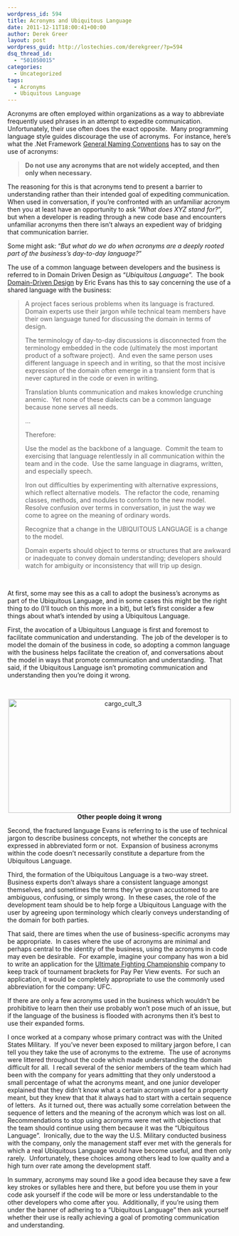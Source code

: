 ```yaml
---
wordpress_id: 594
title: Acronyms and Ubiquitous Language
date: 2011-12-11T18:00:41+00:00
author: Derek Greer
layout: post
wordpress_guid: http://lostechies.com/derekgreer/?p=594
dsq_thread_id:
  - "501050015"
categories:
  - Uncategorized
tags:
  - Acronyms
  - Ubiquitous Language
---
```

Acronyms are often employed within organizations as a way to abbreviate frequently used phrases in an attempt to expedite communication.&nbsp; Unfortunately, their use often does the exact opposite.&nbsp; Many programming language style guides discourage the use of acronyms.&nbsp; For instance, here’s what the .Net Framework [General Naming Conventions](http://msdn.microsoft.com/en-us/library/ms229045.aspx) has to say on the use of acronyms: 

> **Do not use any acronyms that are not widely accepted, and then only when necessary.** 

The reasoning for this is that acronyms tend to present a barrier to understanding rather than their intended goal of expediting communication.&nbsp; When used in conversation, if you’re confronted with an unfamiliar acronym then you at least have an opportunity to ask “_What does XYZ stand for?_”, but when a developer is reading through a new code base and encounters unfamiliar acronyms then there isn’t always an expedient way of bridging that communication barrier. 

Some might ask: “_But what do we do when acronyms are a deeply rooted part of the business’s day-to-day language?_” 

The use of a common language between developers and the business is referred to in Domain Driven Design as “_Ubiquitous Language_”.&nbsp; The book [Domain-Driven Design](http://www.amazon.com/Domain-Driven-Design-Tackling-Complexity-Software/dp/0321125215/ref=sr_1_1?ie=UTF8&qid=1323619169&sr=8-1) by Eric Evans has this to say concerning the use of a shared language with the business: 

> A project faces serious problems when its language is fractured.&nbsp; Domain experts use their jargon while technical team members have their own language tuned for discussing the domain in terms of design. 
> 
> The terminology of day-to-day discussions is disconnected from the terminology embedded in the code (ultimately the most important product of a software project).&nbsp; And even the same person uses different language in speech and in writing, so that the most incisive expression of the domain often emerge in a transient form that is never captured in the code or even in writing. 
> 
> Translation blunts communication and makes knowledge crunching anemic.&nbsp; Yet none of these dialects can be a common language because none serves all needs. 
> 
> … 
> 
> Therefore: 
> 
> Use the model as the backbone of a language.&nbsp; Commit the team to exercising that language relentlessly in all communication within the team and in the code.&nbsp; Use the same language in diagrams, written, and especially speech. 
> 
> Iron out difficulties by experimenting with alternative expressions, which reflect alternative models.&nbsp; The refactor the code, renaming classes, methods, and modules to conform to the new model.&nbsp; Resolve confusion over terms in conversation, in just the way we come to agree on the meaning of ordinary words. 
> 
> Recognize that a change in the UBIQUITOUS LANGUAGE is a change to the model. 
> 
> Domain experts should object to terms or structures that are awkward or inadequate to convey domain understanding; developers should watch for ambiguity or inconsistency that will trip up design.

&nbsp; 

At first, some may see this as a call to adopt the business’s acronyms as part of the Ubiquitous Language, and in some cases this might be the right thing to do (I’ll touch on this more in a bit), but let’s first consider a few things about what’s intended by using a Ubiquitous Language. 

First, the avocation of a Ubiquitous Language is first and foremost to facilitate communication and understanding.&nbsp; The job of the developer is to model the domain of the business in code, so adopting a common language with the business helps facilitate the creation of, and conversations about the model in ways that promote communication and understanding.&nbsp; That said, if the Ubiquitous Language isn’t promoting communication and understanding then you’re doing it wrong. 

&nbsp; 

<p align="center">
  <a href="http://lostechies.com/derekgreer/files/2011/12/cargo_cult_3.jpg"><img style="background-image: none; border-right-width: 0px; padding-left: 0px; padding-right: 0px; display: block; float: none; border-top-width: 0px; border-bottom-width: 0px; margin-left: auto; border-left-width: 0px; margin-right: auto; padding-top: 0px" title="cargo_cult_3" border="0" alt="cargo_cult_3" src="http://lostechies.com/derekgreer/files/2011/12/cargo_cult_3_thumb.jpg" width="500" height="256" /></a>&nbsp; <strong>Other people doing it wrong</strong>&nbsp;&nbsp;
</p>

Second, the fractured language Evans is referring to is the use of technical jargon to describe business concepts, not whether the concepts are expressed in abbreviated form or not.&nbsp; Expansion of business acronyms within the code doesn’t necessarily constitute a departure from the Ubiquitous Language. 

Third, the formation of the Ubiquitous Language is a two-way street.&nbsp; Business experts don’t always share a consistent language amongst themselves, and sometimes the terms they’ve grown accustomed to are ambiguous, confusing, or simply wrong.&nbsp; In these cases, the role of the development team should be to help forge a Ubiquitous Language with the user by agreeing upon terminology which clearly conveys understanding of the domain for both parties. 

That said, there are times when the use of business-specific acronyms may be appropriate.&nbsp; In cases where the use of acronyms are minimal and perhaps central to the identity of the business, using the acronyms in code may even be desirable.&nbsp; For example, imagine your company has won a bid to write an application for the [Ultimate Fighting Championship](http://en.wikipedia.org/wiki/Ultimate_Fighting_Championship) company to keep track of tournament brackets for Pay Per View events.&nbsp; For such an application, it would be completely appropriate to use the commonly used abbreviation for the company: UFC.&nbsp;&nbsp; 

If there are only a few acronyms used in the business which wouldn’t be prohibitive to learn then their use probably won’t pose much of an issue, but if the language of the business is flooded with acronyms then it’s best to use their expanded forms. 

I once worked at a company whose primary contract was with the United States Military.&nbsp; If you’ve never been exposed to military jargon before, I can tell you they take the use of acronyms to the extreme.&nbsp; The use of acronyms were littered throughout the code which made understanding the domain difficult for all.&nbsp; I recall several of the senior members of the team which had been with the company for years admitting that they only understood a small percentage of what the acronyms meant, and one junior developer explained that they didn’t know what a certain acronym used for a property meant, but they knew that that it always had to start with a certain sequence of letters.&nbsp; As it turned out, there was actually some correlation between the sequence of letters and the meaning of the acronym which was lost on all.&nbsp; Recommendations to stop using acronyms were met with objections that the team should continue using them because it was the “Ubiquitous Language”.&nbsp; Ironically, due to the way the U.S. Military conducted business with the company, only the management staff ever met with the generals for which a real Ubiquitous Language would have become useful, and then only rarely.&nbsp; Unfortunately, these choices among others lead to low quality and a high turn over rate among the development staff. 

In summary, acronyms may sound like a good idea because they save a few key strokes or syllables here and there, but before you use them in your code ask yourself if the code will be more or less understandable to the other developers who come after you.&nbsp; Additionally, if you’re using them under the banner of adhering to a “Ubiquitous Language” then ask yourself whether their use is really achieving a goal of promoting communication and understanding.
